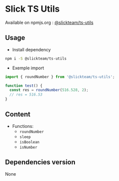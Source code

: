 # Slick TS Utils

Available on npmjs.org : [@slickteam/ts-utils](https://www.npmjs.com/package/@slickteam/ts-utils)

## Usage

- Install dependency

```bash
npm i -S @slickteam/ts-utils
```

- Exemple import

```ts
import { roundNumber } from '@slickteam/ts-utils';

function test() {
  const res = roundNumber(516.528, 2);
  // res = 516.53
}
```

## Content

- Functions:
  - `roundNumber`
  - `sleep`
  - `isBoolean`
  - `isNumber`

## Dependencies version

None
